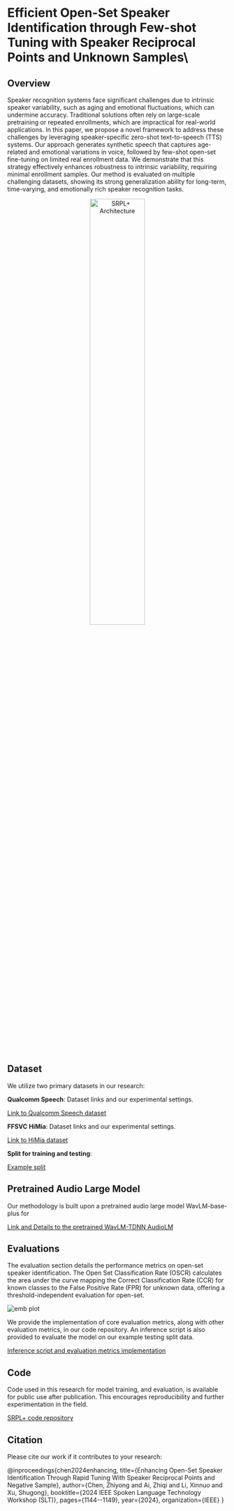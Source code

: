 # Efficient Open-Set Speaker Identification through Few-shot Tuning with Speaker Reciprocal Points and Unknown Samples\

## Overview
Speaker recognition systems face significant challenges due to intrinsic speaker variability, such as aging and emotional fluctuations, which can undermine accuracy. Traditional solutions often rely on large-scale pretraining or repeated enrollments, which are impractical for real-world applications. In this paper, we propose a novel framework to address these challenges by leveraging speaker-specific zero-shot text-to-speech (TTS) systems. Our approach generates synthetic speech that captures age-related and emotional variations in voice, followed by few-shot open-set fine-tuning on limited real enrollment data. We demonstrate that this strategy effectively enhances robustness to intrinsic variability, requiring minimal enrollment samples. Our method is evaluated on multiple challenging datasets, showing its strong generalization ability for long-term, time-varying, and emotionally rich speaker recognition tasks.

<p align="center">
  <img src="images/srpl_arch.png" alt="SRPL+ Architecture" width="50%" />
</p>
<!-- <p align="center">
  <img src="images/srpl.png" alt="SRPL+ Process" width="50%" />
</p> -->

## Dataset
We utilize two primary datasets in our research:

**Qualcomm Speech**: Dataset links and our experimental settings.

[Link to Qualcomm Speech dataset](https://developer.qualcomm.com/project/keyword-speech-dataset)

**FFSVC HiMia**: Dataset links and our experimental settings.

[Link to HiMia dataset](https://aishelltech.com/wakeup_data)

**Split for training and testing**:

[Example split](https://github.com/srplplus/srplplus.github.io/tree/main/QSpeech_wavLMTDNN_embs/emb_test)

## Pretrained Audio Large Model
Our methodology is built upon a pretrained audio large model WavLM-base-plus for

[Link and Details to the pretrained WavLM-TDNN AudioLM](https://huggingface.co/microsoft/wavlm-base-plus-sv)

<!-- <p align="center">
  <img src="images/wavlm.png" alt="SRPL+ Architecture" width="50%" />
</p> -->

## Evaluations
The evaluation section details the performance metrics on open-set speaker identification. The Open Set Classification Rate (OSCR) calculates the area under the curve mapping the Correct Classification Rate (CCR) for known classes to the False Positive Rate (FPR) for unknown data, offering a threshold-independent evaluation for open-set.

<!-- $CCR(TH) = \frac{|\{x \in TestData^{k} \mid \arg\max_{k} P(k|x) = k \cap P(k|x) \geq TH\}|}{|TestData^{k}|}$

$FPR(TH) = \frac{|\{x \mid x \in Unknown \cap \max_k P(k|x) \geq TH\}|}{|Unknown|}$ -->
![emb plot](images/eq.png)

We provide the implementation of core evaluation metrics, along with other evaluation metrics, in our code repository. An inference script is also provided to evaluate the model on our example testing split data.

[Inference script and evaluation metrics implementation](https://github.com/srplplus/srplplus.github.io/blob/main/inference_demo.ipynb)

## Code
Code used in this research for model training, and evaluation, is available for public use after publication. This encourages reproducibility and further experimentation in the field.

[SRPL+ code repository](https://github.com/srplplus/srplplus.github.io)

<!-- ## Visualization and Evaluations
We present a series of visualizations and detailed evaluations to illustrate our method's effectiveness as in the paper. The t-sne embedding plots clearly demostrate the effectiveness of our method. -->

<!-- ![emb plot](images/emb_srpl.png) -->

<!-- [Link to visualizations and detailed evaluations]() -->

<!-- ## How to Use
This section provides a step-by-step guide on how to replicate our research findings, including setting up the environment, preprocessing the data, training the model, and conducting evaluations. -->

## Citation
Please cite our work if it contributes to your research:

@inproceedings{chen2024enhancing,
  title={Enhancing Open-Set Speaker Identification Through Rapid Tuning With Speaker Reciprocal Points and Negative Sample},
  author={Chen, Zhiyong and Ai, Zhiqi and Li, Xinnuo and Xu, Shugong},
  booktitle={2024 IEEE Spoken Language Technology Workshop (SLT)},
  pages={1144--1149},
  year={2024},
  organization={IEEE}
}
